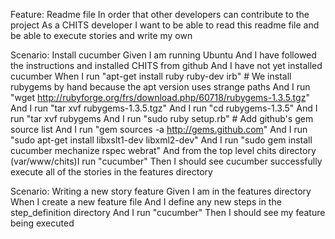 Feature: Readme file
  In order that other developers can contribute to the project
  As a CHITS developer
  I want to be able to read this readme file and be able to execute stories and write my own

  Scenario: Install cucumber
    Given I am running Ubuntu
    And I have followed the instructions and installed CHITS from github
    And I have not yet installed cucumber
    When I run "apt-get install ruby ruby-dev irb"
    # We install rubygems by hand because the apt version uses strange paths
    And I run "wget http://rubyforge.org/frs/download.php/60718/rubygems-1.3.5.tgz"
    And I run "tar xvf rubygems-1.3.5.tgz"
    And I run "cd rubygems-1.3.5"
    And I run "tar xvf rubygems
    And I run "sudo ruby setup.rb"
    # Add github's gem source list
    And I run "gem sources -a http://gems.github.com"
    And I run "sudo apt-get install libxslt1-dev libxml2-dev"
    And I run "sudo gem install cucumber mechanize rspec webrat"
    And from the top level chits directory (var/www/chits)I run "cucumber"
    Then I should see cucumber successfully execute all of the stories in the features directory

  Scenario: Writing a new story feature
    Given I am in the features directory
    When I create a new feature file
    And I define any new steps in the step_definition directory
    And I run "cucumber"
    Then I should see my feature being executed
